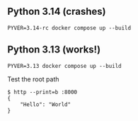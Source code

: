 ## Python 3.14 (crashes)

```shell
PYVER=3.14-rc docker compose up --build
```

## Python 3.13 (works!)

```shell
PYVER=3.13 docker compose up --build
```

Test the root path

```console
$ http --print=b :8000
{
    "Hello": "World"
}
```

